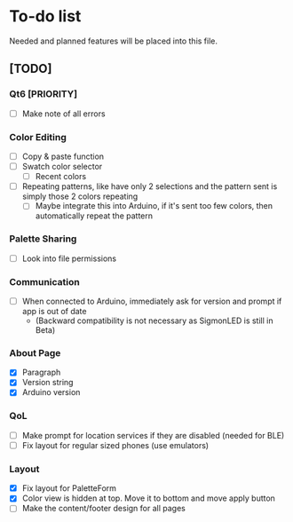 # To-do list

Needed and planned features will be placed into this file.

## [TODO]

### Qt6 [PRIORITY]
- [ ] Make note of all errors

### Color Editing
- [ ] Copy & paste function
- [ ] Swatch color selector
	- [ ] Recent colors
- [ ] Repeating patterns, like have only 2 selections and the pattern sent is simply those 2 colors repeating
	- [ ] Maybe integrate this into Arduino, if it's sent too few colors, then automatically repeat the pattern

### Palette Sharing
- [ ] Look into file permissions

### Communication
- [ ] When connected to Arduino, immediately ask for version and prompt if app is out of date
	- (Backward compatibility is not necessary as SigmonLED is still in Beta)

### About Page
- [x] Paragraph
- [x] Version string
- [x] Arduino version

### QoL
- [ ] Make prompt for location services if they are disabled (needed for BLE)
- [ ] Fix layout for regular sized phones (use emulators)

### Layout
- [x] Fix layout for PaletteForm
- [x] Color view is hidden at top. Move it to bottom and move apply button
- [ ] Make the content/footer design for all pages
